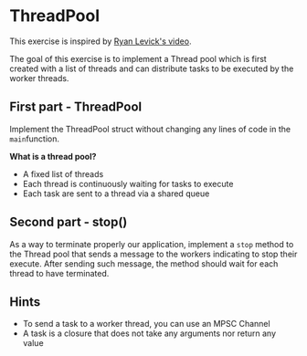 # ThreadPool

This exercise is inspired by [Ryan Levick's video](https://www.youtube.com/watch?v=2mwwYbBRJSo).

The goal of this exercise is to implement a Thread pool which is first created with a list of
threads and can distribute tasks to be executed by the worker threads.

## First part - ThreadPool

Implement the ThreadPool struct without changing any lines of code in the `main`function.

**What is a thread pool?**
- A fixed list of threads
- Each thread is continuously waiting for tasks to execute
- Each task are sent to a thread via a shared queue

## Second part - stop()

As a way to terminate properly our application, implement a `stop` method to the Thread pool
that sends a message to the workers indicating to stop their execute. After sending such
message, the method should wait for each thread to have terminated.

## Hints

- To send a task to a worker thread, you can use an MPSC Channel
- A task is a closure that does not take any arguments nor return any value
